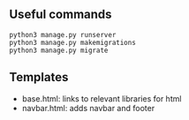 ## Useful commands
```
python3 manage.py runserver
python3 manage.py makemigrations
python3 manage.py migrate
```
## Templates
- base.html: links to relevant libraries for html
- navbar.html: adds navbar and footer 
